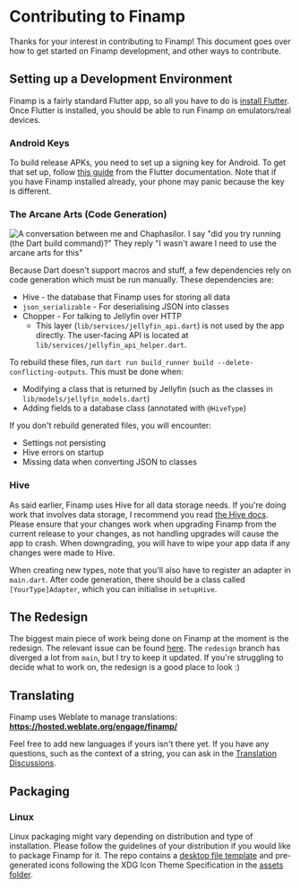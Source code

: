 # Contributing to Finamp

Thanks for your interest in contributing to Finamp! This document goes over how to get started on Finamp development, and other ways to contribute.

## Setting up a Development Environment

Finamp is a fairly standard Flutter app, so all you have to do is [install Flutter](https://docs.flutter.dev/get-started/install). Once Flutter is installed, you should be able to run Finamp on emulators/real devices.

### Android Keys

To build release APKs, you need to set up a signing key for Android. To get that set up, follow [this guide](https://docs.flutter.dev/deployment/android#signing-the-app) from the Flutter documentation. Note that if you have Finamp installed already, your phone may panic because the key is different.

### The Arcane Arts (Code Generation)

![A conversation between me and Chaphasilor. I say "did you try running (the Dart build command)?" They reply "I wasn't aware I need to use the arcane arts for this"](assets/arcane-arts.png)

Because Dart doesn't support macros and stuff, a few dependencies rely on code generation which must be run manually. These dependencies are:

* Hive - the database that Finamp uses for storing all data
* `json_serializable` - For deserialising JSON into classes
* Chopper - For talking to Jellyfin over HTTP
    * This layer (`lib/services/jellyfin_api.dart`) is not used by the app directly. The user-facing API is located at `lib/services/jellyfin_api_helper.dart`.

To rebuild these files, run `dart run build_runner build --delete-conflicting-outputs`. This must be done when:

* Modifying a class that is returned by Jellyfin (such as the classes in `lib/models/jellyfin_models.dart`)
* Adding fields to a database class (annotated with `@HiveType`)

If you don't rebuild generated files, you will encounter:

* Settings not persisting
* Hive errors on startup
* Missing data when converting JSON to classes

### Hive

As said earlier, Finamp uses Hive for all data storage needs. If you're doing work that involves data storage, I recommend you read [the Hive docs](https://docs.hivedb.dev/#/). Please ensure that your changes work when upgrading Finamp from the current release to your changes, as not handling upgrades will cause the app to crash. When downgrading, you will have to wipe your app data if any changes were made to Hive.

When creating new types, note that you'll also have to register an adapter in `main.dart`. After code generation, there should be a class called `[YourType]Adapter`, which you can initialise in `setupHive`.

## The Redesign

The biggest main piece of work being done on Finamp at the moment is the redesign. The relevant issue can be found [here](https://github.com/jmshrv/finamp/issues/220). The `redesign` branch has diverged a lot from `main`, but I try to keep it updated. If you're struggling to decide what to work on, the redesign is a good place to look :)

## Translating

Finamp uses Weblate to manage translations: **https://hosted.weblate.org/engage/finamp/**

Feel free to add new languages if yours isn't there yet. If you have any questions, such as the context of a string, you can ask in the [Translation Discussions](https://github.com/jmshrv/finamp/discussions/categories/translations).

## Packaging

### Linux

Linux packaging might vary depending on distribution and type of installation.
Please follow the guidelines of your distribution if you would like to package Finamp for it.
The repo contains a [desktop file template](assets/finamp.desktop.m4) and
pre-generated icons following the XDG Icon Theme Specification
in the [assets folder](assets/icon/linux).